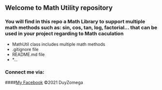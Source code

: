 ## Welcome to Math Utility repository

### You will find in this repo a Math Library to support multiple math methods such as: sin, cos, tan, log, factorial... that can be used in your project regarding to Math caculation

* MathUtil class includes multiple math methods
* .gitignore file 
* README.md file
* *...

### Connect me via:
####[My Facebook](https://www.facebook.com/khanhduy.ho.148/)
©2021 DuyZomega

